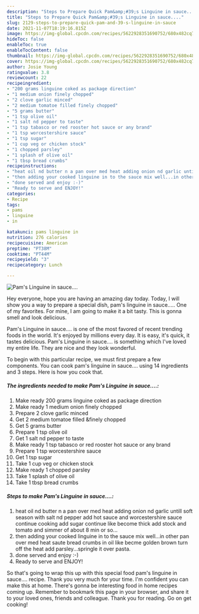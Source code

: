 ```yaml
---
description: "Steps to Prepare Quick Pam&amp;#39;s Linguine in sauce...."
title: "Steps to Prepare Quick Pam&amp;#39;s Linguine in sauce...."
slug: 2129-steps-to-prepare-quick-pam-and-39-s-linguine-in-sauce
date: 2021-11-07T18:19:16.815Z
image: https://img-global.cpcdn.com/recipes/5622928351690752/680x482cq70/pams-linguine-in-sauce-recipe-main-photo.jpg
hideToc: false
enableToc: true
enableTocContent: false
thumbnail: https://img-global.cpcdn.com/recipes/5622928351690752/680x482cq70/pams-linguine-in-sauce-recipe-main-photo.jpg
cover: https://img-global.cpcdn.com/recipes/5622928351690752/680x482cq70/pams-linguine-in-sauce-recipe-main-photo.jpg
author: Josie Young
ratingvalue: 3.8
reviewcount: 22
recipeingredient:
- "200 grams linguine coked as package direction"
- "1 medium onion finely chopped"
- "2 clove garlic minced"
- "2 medium tomatoe filled finely chopped"
- "5 grams butter"
- "1 tsp olive oil"
- "1 salt nd pepper to taste"
- "1 tsp tabasco or red rooster hot sauce or any brand"
- "1 tsp worcestershire sauce"
- "1 tsp sugar"
- "1 cup veg or chicken stock"
- "1 chopped parsley"
- "1 splash of olive oil"
- "1 tbsp bread crumbs"
recipeinstructions:
- "heat oil nd butter n a pan over med heat adding onion nd garlic untill soft season with salt nd pepper add hot sauce and worcestershire sauce continue cooking add sugar continue like become thick add stock and tomato and simmer of about 8 min or so..."
- "then adding your cooked linguine in to the sauce mix well...in other pan over med heat saute bread crumbs in oil like becme golden brown turn off the heat add parsley...springle it over pasta."
- "done served and enjoy :-)"
- "Ready to serve and ENJOY!"
categories:
- Recipe
tags:
- pams
- linguine
- in

katakunci: pams linguine in 
nutrition: 276 calories
recipecuisine: American
preptime: "PT38M"
cooktime: "PT44M"
recipeyield: "3"
recipecategory: Lunch

---
```



![Pam&#39;s Linguine in sauce....](https://img-global.cpcdn.com/recipes/5622928351690752/680x482cq70/pams-linguine-in-sauce-recipe-main-photo.jpg)

Hey everyone, hope you are having an amazing day today. Today, I will show you a way to prepare a special dish, pam&#39;s linguine in sauce..... One of my favorites. For mine, I am going to make it a bit tasty. This is gonna smell and look delicious.



Pam&#39;s Linguine in sauce.... is one of the most favored of recent trending foods in the world. It's enjoyed by millions every day. It is easy, it's quick, it tastes delicious. Pam&#39;s Linguine in sauce.... is something which I've loved my entire life. They are nice and they look wonderful.


To begin with this particular recipe, we must first prepare a few components. You can cook pam&#39;s linguine in sauce.... using 14 ingredients and 3 steps. Here is how you cook that.

<!--inarticleads1-->

##### The ingredients needed to make Pam&#39;s Linguine in sauce....:

1. Make ready 200 grams linguine coked as package direction
1. Make ready 1 medium onion finely chopped
1. Prepare 2 clove garlic minced
1. Get 2 medium tomatoe filled &amp;finely chopped
1. Get 5 grams butter
1. Prepare 1 tsp olive oil
1. Get 1 salt nd pepper to taste
1. Make ready 1 tsp tabasco or red rooster hot sauce or any brand
1. Prepare 1 tsp worcestershire sauce
1. Get 1 tsp sugar
1. Take 1 cup veg or chicken stock
1. Make ready 1 chopped parsley
1. Take 1 splash of olive oil
1. Take 1 tbsp bread crumbs




<!--inarticleads2-->

##### Steps to make Pam&#39;s Linguine in sauce....:

1. heat oil nd butter n a pan over med heat adding onion nd garlic untill soft season with salt nd pepper add hot sauce and worcestershire sauce continue cooking add sugar continue like become thick add stock and tomato and simmer of about 8 min or so...
1. then adding your cooked linguine in to the sauce mix well...in other pan over med heat saute bread crumbs in oil like becme golden brown turn off the heat add parsley...springle it over pasta.
1. done served and enjoy :-)
1. Ready to serve and ENJOY!



So that's going to wrap this up with this special food pam&#39;s linguine in sauce.... recipe. Thank you very much for your time. I'm confident you can make this at home. There's gonna be interesting food in home recipes coming up. Remember to bookmark this page in your browser, and share it to your loved ones, friends and colleague. Thank you for reading. Go on get cooking!
